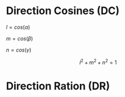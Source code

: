 # Direction Cosines (DC)

$l = cos ( \alpha )$ 

$m = cos ( \beta )$ 

$n = cos ( \gamma )$ 

$$ l^2+m^2+n^2=1 $$

# Direction Ration (DR)


